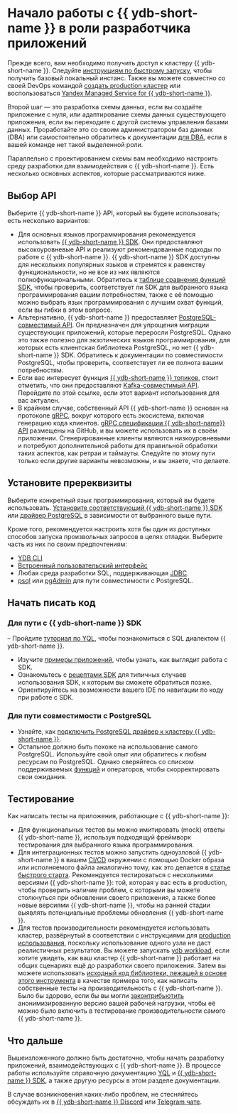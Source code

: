 # Начало работы с {{ ydb-short-name }} в роли разработчика приложений

Прежде всего, вам необходимо получить доступ к кластеру {{ ydb-short-name }}. Следуйте [инструкциям по быстрому запуску](../quickstart.md), чтобы получить базовый локальный инстанс. Также вы можете совместно со своей DevOps командой [создать production кластер](../devops/index.md) или воспользоваться [Yandex Managed Service for {{ ydb-short-name }}](https://yandex.cloud/ru/services/ydb).

Второй шаг — это разработка схемы данных, если вы создаёте приложение с нуля, или адаптирование схемы данных существующего приложения, если вы переходите с другой системы управления базами данных. Проработайте это со своим администратором баз данных (DBA) или самостоятельно обратитесь к документации [для DBA](../dev/index.md), если в вашей команде нет такой выделенной роли.

Параллельно с проектированием схемы вам необходимо настроить среду разработки для взаимодействия с {{ ydb-short-name }}. Есть несколько основных аспектов, которые рассматриваются ниже.

## Выбор API

Выберите {{ ydb-short-name }} API, который вы будете использовать; есть несколько вариантов:

- Для основных языков программирования рекомендуется использовать [{{ ydb-short-name }} SDK](../reference/ydb-sdk/index.md). Они предоставляют высокоуровневые API и реализуют рекомендованные подходы по работе с {{ ydb-short-name }}. {{ ydb-short-name }} SDK доступны для нескольких популярных языков и стремятся к равенству функциональности, но не все из них являются полнофункциональными. Обратитесь к [таблице сравнения функций SDK](../reference/ydb-sdk/feature-parity.md), чтобы проверить, соответствует ли SDK для выбранного языка программирования вашим потребностям, также с её помощью можно выбрать язык программирования с лучшим охват функций, если вы гибки в этом вопросе.
- Альтернативно, {{ ydb-short-name }} предоставляет [PostgreSQL-совместимый API](../postgresql/intro.md). Он предназначен для упрощения миграции существующих приложений, которые переросли PostgreSQL. Однако это также полезно для экзотических языков программирования, для которых есть клиентская библиотека PostgreSQL, но нет {{ ydb-short-name }} SDK. Обратитесь к документации по совместимости PostgreSQL, чтобы проверить, соответствует ли ее полнота вашим потребностям.
- Если вас интересует функция [{{ ydb-short-name }} топиков](../concepts/topic.md), стоит отметить, что они предоставляют [Kafka-совместимый API](../reference/kafka-api/index.md). Перейдите по этой ссылке, если этот вариант использования для вас актуален.
- В крайнем случае, собственный API {{ ydb-short-name }} основан на протоколе [gRPC](https://grpc.io/), вокруг которого есть экосистема, включая генерацию кода клиентов. [gRPC спецификации {{ ydb-short-name}} API](https://github.com/ydb-platform/ydb/tree/main/ydb/public/api/grpc) размещены на GitHub, и вы можете использовать их в своём приложении. Сгенерированные клиенты являются низкоуровневыми и потребуют дополнительной работы для правильной обработки таких аспектов, как ретраи и таймауты. Следуйте по этому пути только если другие варианты невозможны, и вы знаете, что делаете.
  
## Установите пререквизиты

Выберите конкретный язык программирования, который вы будете использовать. [Установите соответствующий {{ ydb-short-name }} SDK](../reference/ydb-sdk/index.md) или [драйвер PostgreSQL](https://wiki.postgresql.org/wiki/List_of_drivers) в зависимости от выбранного выше пути.

Кроме того, рекомендуется настроить хотя бы один из доступных способов запуска произвольных запросов в целях отладки. Выберите часть из них по своим предпочтениям:

* [YDB CLI](../reference/ydb-cli/install.md)
* [Встроенный пользовательский интерфейс](../reference/embedded-ui/index.md)
* Любая среда разработки SQL, поддерживающая [JDBC](https://github.com/ydb-platform/ydb-jdbc-driver).
* [psql](https://www.postgresql.org/docs/14/app-psql.html) или [pgAdmin](https://www.pgadmin.org/) для пути совместимости с PostgreSQL.

## Начать писать код

### Для пути с {{ ydb-short-name }} SDK

– Пройдите [туториал по YQL](yql-tutorial/index.md), чтобы познакомиться с SQL диалектом  {{ ydb-short-name }}.
- Изучите [примеры приложений](example-app/index.md), чтобы узнать, как выглядит работа с SDK.
- Ознакомьтесь с [рецептами SDK](../recipes/ydb-sdk/index.md) для типичных случаев использования SDK, к которым вы сможете обратиться позже.
- Ориентируйтесь на возможности вашего IDE по навигации по коду при работе с SDK.
  
### Для пути совместимости с PostgreSQL

- Узнайте, как [подключить PostgreSQL драйвер к кластеру {{ ydb-short-name }}](../postgresql/docker-connect.md).
- Остальное должно быть похоже на использование самого PostgreSQL. Используйте свой опыт или обратитесь к любым ресурсам по PostgreSQL. Однако сверяйтесь со списком поддерживаемых [функций](../postgresql/functions.md) и операторов, чтобы скорректировать свои ожидания.

## Тестирование

Как написать тесты на приложения, работающие с {{ ydb-short-name }}:

- Для функциональных тестов вы можно имитировать (mock) ответы {{ ydb-short-name }}, используя подходящуй фреймворк тестирования для выбранного языка программирования.
- Для интеграционных тестов можно запустить одноузловой {{ ydb-short-name }} в вашем [CI/CD](https://en.wikipedia.org/wiki/CI/CD) окружении с помощью Docker образа или исполняемого файла аналогично тому, как это делается в [статье быстрого старта](../quickstart.md). Рекомендуется тестироваться с несколькими версиями {{ ydb-short-name }}: той, которая у вас есть в production, чтобы проверить наличие проблем, с которыми вы можете столкнуться при обновлении своего приложения, а также более новые версиями {{ ydb-short-name }}, чтобы на ранней стадии выявлять потенциальные проблемы обновления {{ ydb-short-name }}.
- Для тестов производительности рекомендуется использовать кластер, развёрнутый в соответствии с инструкциями для [production использования](../devops/index.md), поскольку использование одного узла не даст реалистичных результатов. Вы можете запускать [ydb workload](../reference/ydb-cli/commands/workload/index.md), если хотите увидеть, как ваш кластер {{ ydb-short-name }} работает на общих сценариях ещё до разработки своего приложения. Затем вы можете использовать [исходный код библиотеки, лежащей в основе этого инструмента](https://github.com/ydb-platform/ydb/tree/main/ydb/library/workload) в качестве примера того, как написать собственные тесты на производительность с {{ ydb-short-name }}. Было бы здорово, если бы вы могли [законтрибьютить](../contributor/index.md) анонимизированную версию вашей рабочей нагрузки, чтобы её можно было включить в тестирование производительности самого {{ ydb-short-name }}.

## Что дальше

Вышеизложенного должно быть достаточно, чтобы начать разработку приложений, взаимодействующих с {{ ydb-short-name }}. В процессе работы используйте справочную документацию [YQL](../yql/reference/index.md) и [{{ ydb-short-name }} SDK](../reference/ydb-sdk/index.md), а также другую ресурсы в этом разделе документации.

В случае возникновения каких-либо проблем, не стесняйтесь обсуждать их в [{{ ydb-short-name }} Discord](https://discord.gg/R5MvZTESWc) или [Telegram чате](https://t.me/ydb_ru).
